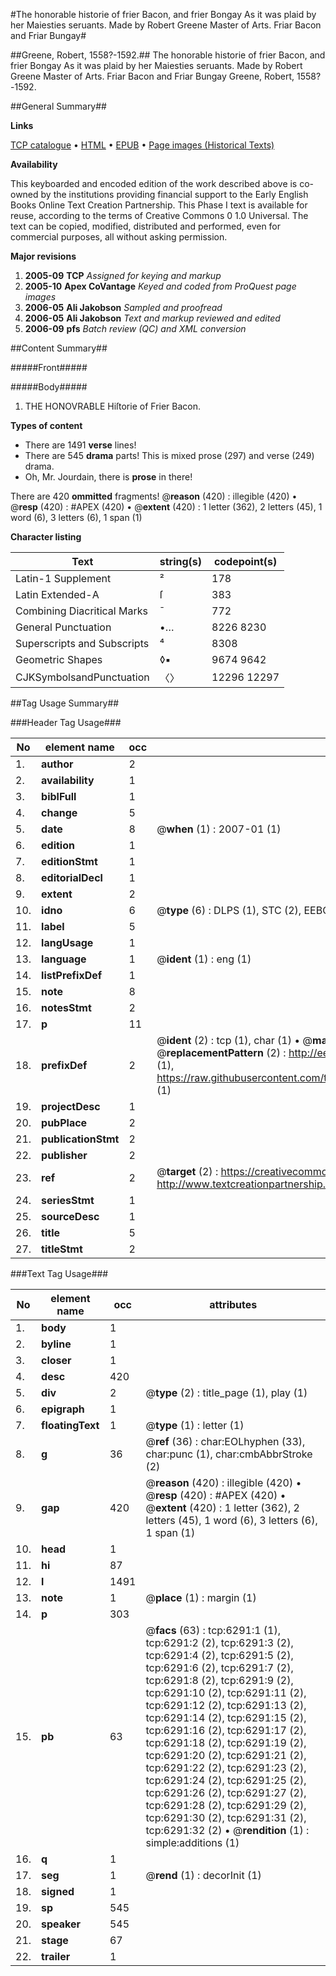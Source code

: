 #The honorable historie of frier Bacon, and frier Bongay As it was plaid by her Maiesties seruants. Made by Robert Greene Master of Arts. Friar Bacon and Friar Bungay#

##Greene, Robert, 1558?-1592.##
The honorable historie of frier Bacon, and frier Bongay As it was plaid by her Maiesties seruants. Made by Robert Greene Master of Arts.
Friar Bacon and Friar Bungay
Greene, Robert, 1558?-1592.

##General Summary##

**Links**

[TCP catalogue](http://www.ota.ox.ac.uk/tcp/)  • 
[HTML](http://tei.it.ox.ac.uk/tcp/Texts-HTML/free/A02/A02127.html)  • 
[EPUB](http://tei.it.ox.ac.uk/tcp/Texts-EPUB/free/A02/A02127.epub) • 
[Page images (Historical Texts)](https://data.historicaltexts.jisc.ac.uk/view?pubId=eebo-99841693e&pageId=eebo-99841693e-6291-1)

**Availability**

This keyboarded and encoded edition of the
	       work described above is co-owned by the institutions
	       providing financial support to the Early English Books
	       Online Text Creation Partnership. This Phase I text is
	       available for reuse, according to the terms of Creative
	       Commons 0 1.0 Universal. The text can be copied,
	       modified, distributed and performed, even for
	       commercial purposes, all without asking permission.

**Major revisions**

1. __2005-09__ __TCP__ *Assigned for keying and markup*
1. __2005-10__ __Apex CoVantage__ *Keyed and coded from ProQuest page images*
1. __2006-05__ __Ali Jakobson__ *Sampled and proofread*
1. __2006-05__ __Ali Jakobson__ *Text and markup reviewed and edited*
1. __2006-09__ __pfs__ *Batch review (QC) and XML conversion*

##Content Summary##

#####Front#####

#####Body#####

1. THE HONOVRABLE Hiſtorie of Frier Bacon.

**Types of content**

  * There are 1491 **verse** lines!
  * There are 545 **drama** parts! This is mixed prose (297) and verse (249) drama.
  * Oh, Mr. Jourdain, there is **prose** in there!

There are 420 **ommitted** fragments! 
 @__reason__ (420) : illegible (420)  •  @__resp__ (420) : #APEX (420)  •  @__extent__ (420) : 1 letter (362), 2 letters (45), 1 word (6), 3 letters (6), 1 span (1)

**Character listing**


|Text|string(s)|codepoint(s)|
|---|---|---|
|Latin-1 Supplement|²|178|
|Latin Extended-A|ſ|383|
|Combining             Diacritical Marks|̄|772|
|General Punctuation|•…|8226 8230|
|Superscripts             and Subscripts|⁴|8308|
|Geometric Shapes|◊▪|9674 9642|
|CJKSymbolsandPunctuation|〈〉|12296 12297|

##Tag Usage Summary##

###Header Tag Usage###

|No|element name|occ|attributes|
|---|---|---|---|
|1.|__author__|2||
|2.|__availability__|1||
|3.|__biblFull__|1||
|4.|__change__|5||
|5.|__date__|8| @__when__ (1) : 2007-01 (1)|
|6.|__edition__|1||
|7.|__editionStmt__|1||
|8.|__editorialDecl__|1||
|9.|__extent__|2||
|10.|__idno__|6| @__type__ (6) : DLPS (1), STC (2), EEBO-CITATION (1), PROQUEST (1), VID (1)|
|11.|__label__|5||
|12.|__langUsage__|1||
|13.|__language__|1| @__ident__ (1) : eng (1)|
|14.|__listPrefixDef__|1||
|15.|__note__|8||
|16.|__notesStmt__|2||
|17.|__p__|11||
|18.|__prefixDef__|2| @__ident__ (2) : tcp (1), char (1)  •  @__matchPattern__ (2) : ([0-9\-]+):([0-9IVX]+) (1), (.+) (1)  •  @__replacementPattern__ (2) : http://eebo.chadwyck.com/downloadtiff?vid=$1&page=$2 (1), https://raw.githubusercontent.com/textcreationpartnership/Texts/master/tcpchars.xml#$1 (1)|
|19.|__projectDesc__|1||
|20.|__pubPlace__|2||
|21.|__publicationStmt__|2||
|22.|__publisher__|2||
|23.|__ref__|2| @__target__ (2) : https://creativecommons.org/publicdomain/zero/1.0/ (1), http://www.textcreationpartnership.org/docs/. (1)|
|24.|__seriesStmt__|1||
|25.|__sourceDesc__|1||
|26.|__title__|5||
|27.|__titleStmt__|2||


###Text Tag Usage###

|No|element name|occ|attributes|
|---|---|---|---|
|1.|__body__|1||
|2.|__byline__|1||
|3.|__closer__|1||
|4.|__desc__|420||
|5.|__div__|2| @__type__ (2) : title_page (1), play (1)|
|6.|__epigraph__|1||
|7.|__floatingText__|1| @__type__ (1) : letter (1)|
|8.|__g__|36| @__ref__ (36) : char:EOLhyphen (33), char:punc (1), char:cmbAbbrStroke (2)|
|9.|__gap__|420| @__reason__ (420) : illegible (420)  •  @__resp__ (420) : #APEX (420)  •  @__extent__ (420) : 1 letter (362), 2 letters (45), 1 word (6), 3 letters (6), 1 span (1)|
|10.|__head__|1||
|11.|__hi__|87||
|12.|__l__|1491||
|13.|__note__|1| @__place__ (1) : margin (1)|
|14.|__p__|303||
|15.|__pb__|63| @__facs__ (63) : tcp:6291:1 (1), tcp:6291:2 (2), tcp:6291:3 (2), tcp:6291:4 (2), tcp:6291:5 (2), tcp:6291:6 (2), tcp:6291:7 (2), tcp:6291:8 (2), tcp:6291:9 (2), tcp:6291:10 (2), tcp:6291:11 (2), tcp:6291:12 (2), tcp:6291:13 (2), tcp:6291:14 (2), tcp:6291:15 (2), tcp:6291:16 (2), tcp:6291:17 (2), tcp:6291:18 (2), tcp:6291:19 (2), tcp:6291:20 (2), tcp:6291:21 (2), tcp:6291:22 (2), tcp:6291:23 (2), tcp:6291:24 (2), tcp:6291:25 (2), tcp:6291:26 (2), tcp:6291:27 (2), tcp:6291:28 (2), tcp:6291:29 (2), tcp:6291:30 (2), tcp:6291:31 (2), tcp:6291:32 (2)  •  @__rendition__ (1) : simple:additions (1)|
|16.|__q__|1||
|17.|__seg__|1| @__rend__ (1) : decorInit (1)|
|18.|__signed__|1||
|19.|__sp__|545||
|20.|__speaker__|545||
|21.|__stage__|67||
|22.|__trailer__|1||
